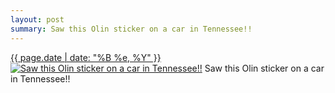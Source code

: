 ```yaml
---
layout: post
summary: Saw this Olin sticker on a car in Tennessee!!
---
```


<p>
  <time><a href="/421">{{ page.date | date: "%B %e, %Y" }}</a></time>
  <a href="/421"><img src="{{ site.assets_url }}/421-640.jpg" srcset="{{ site.assets_url }}/421-1280.jpg 1280w, {{ site.assets_url }}/421-960.jpg 960w, {{ site.assets_url }}/421-640.jpg 640w, {{ site.assets_url }}/421-320.jpg 320w" sizes="(min-width: 700px) 50vw, calc(100vw - 2rem)" alt="Saw this Olin sticker on a car in Tennessee!!" /></a>
  <span>Saw this Olin sticker on a car in Tennessee!!</span>
</p>
